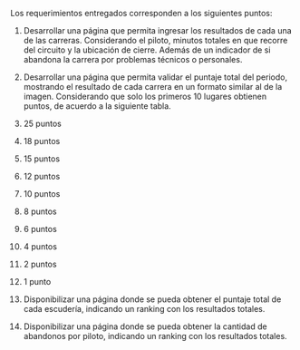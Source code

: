 Los requerimientos entregados corresponden a los siguientes puntos:
1. Desarrollar una página que permita ingresar los resultados de cada una de las carreras. Considerando el piloto, minutos totales en que recorre del circuito y la ubicación de cierre. Además de un indicador de si
abandona la carrera por problemas técnicos o personales.
2. Desarrollar una página que permita validar el puntaje total del periodo, mostrando el resultado de cada
carrera en un formato similar al de la imagen. Considerando que solo los primeros 10 lugares obtienen
puntos, de acuerdo a la siguiente tabla.

1. 25 puntos
2. 18 puntos
3. 15 puntos
4. 12 puntos
5. 10 puntos
6. 8 puntos
7. 6 puntos
8. 4 puntos
9. 2 puntos
10. 1 punto

 3. Disponibilizar una página donde se pueda obtener el puntaje total de cada escudería, indicando un ranking
con los resultados totales.
 4. Disponibilizar una página donde se pueda obtener la cantidad de abandonos por piloto, indicando un ranking
con los resultados totales.
